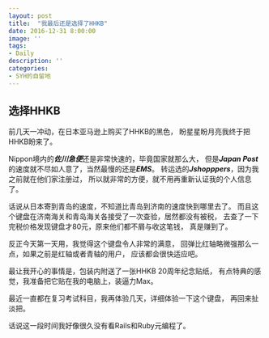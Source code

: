 ```yaml
---
layout: post
title:  "我最后还是选择了HHKB"
date: 2016-12-31 8:00:00
image: ''
tags:
- Daily
description: ''
categories:
- SYH的自留地
---
```


**选择HHKB**
---

前几天一冲动，在日本亚马逊上购买了HHKB的黑色，
盼星星盼月亮我终于把HHKB盼来了。     

Nippon境内的***佐川急便***还是非常快速的，毕竟国家就那么大，
但是***Japan Post***的速度就不尽如人意了，当然最慢的还是***EMS***。
转运选的***Jshopppers***，因为我之前就在他们家注册过，
所以就非常的方便，就不用再重新认证我的个人信息了。

话说从日本寄到青岛的速度，不知道比青岛到济南的速度快到哪里去了。
而且这个键盘在济南海关和青岛海关各接受了一次查验，居然都没有被税，
去查了一下完税价格发现键盘才80元，原来他们都不屑与收这笔钱，
真是赚到了。

反正今天第一天用，我觉得这个键盘令人非常的满意，
回弹比红轴略微强那么一点，如果之前是红轴或者青轴的用户，
应该都会很快适应吧。

最让我开心的事情是，包装内附送了一张HHKB 20周年纪念贴纸，
有点特典的感觉，我准备把它贴在我的电脑上，装逼力Max。

最近一直都在复习考试科目，我再体验几天，详细体验一下这个键盘，
再回来扯淡把。

话说这一段时间我好像很久没有看Rails和Ruby元编程了。
